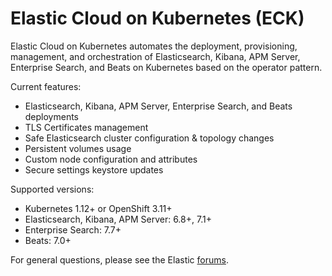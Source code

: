# Elastic Cloud on Kubernetes (ECK)

Elastic Cloud on Kubernetes automates the deployment, provisioning, management, and orchestration of Elasticsearch, Kibana, APM Server, Enterprise Search, and Beats on Kubernetes based on the operator pattern.

Current features:

*  Elasticsearch, Kibana, APM Server, Enterprise Search, and Beats deployments
*  TLS Certificates management
*  Safe Elasticsearch cluster configuration & topology changes
*  Persistent volumes usage
*  Custom node configuration and attributes
*  Secure settings keystore updates

Supported versions:

*  Kubernetes 1.12+ or OpenShift 3.11+
*  Elasticsearch, Kibana, APM Server: 6.8+, 7.1+
*  Enterprise Search: 7.7+
*  Beats: 7.0+

For general questions, please see the Elastic [forums](https://discuss.elastic.co/c/eck).
